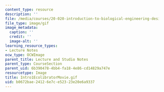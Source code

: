 ```yaml
---
content_type: resource
description: ''
file: /media/courses/20-020-introduction-to-biological-engineering-design-spring-2009/b0672bae24126e7ce52323e20e6a9337_Intro1EcolibratorMovie.gif
file_type: image/gif
image_metadata:
  caption: ''
  credit: ''
  image-alt: ''
learning_resource_types:
- Lecture Notes
ocw_type: OCWImage
parent_title: Lecture and Studio Notes
parent_type: CourseSection
parent_uid: 6b390478-4bb4-fa18-4e86-cd14829a747e
resourcetype: Image
title: Intro1EcolibratorMovie.gif
uid: b0672bae-2412-6e7c-e523-23e20e6a9337
---
```

